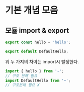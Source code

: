 # 기본 개념 모음

## 모듈 import & export
```js
export const hello = 'hello';

export default DefaultHello;
``` 
위 두 가지의 차이는 import시 발생한다.

```js
import { hello } from '~';
// 구조 분해 필요
import DefaultHello from '~';
// 구조분해 필요 X
```